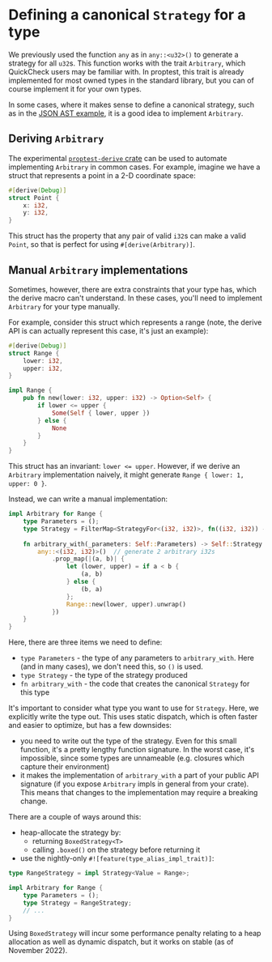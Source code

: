 # Defining a canonical `Strategy` for a type

We previously used the function `any` as in `any::<u32>()` to generate a
strategy for all `u32`s. This function works with the trait `Arbitrary`,
which QuickCheck users may be familiar with. In proptest, this trait
is already implemented for most owned types in the standard library,
but you can of course implement it for your own types.

In some cases, where it makes sense to define a canonical strategy, such as in
the [JSON AST example](recursive.md), it is a good idea to implement
`Arbitrary`.


## Deriving `Arbitrary`

The experimental [`proptest-derive` crate](../../proptest-derive/index.md) can
be used to automate implementing `Arbitrary` in common cases. For example, imagine we have a struct that represents a point in a 2-D coordinate space:
```rust
#[derive(Debug)]
struct Point {
    x: i32,
    y: i32,
}
```
This struct has the property that any pair of valid `i32`s can make a valid `Point`, so that is perfect for using `#[derive(Arbitrary)]`. 

## Manual `Arbitrary` implementations

Sometimes, however, there are extra constraints that your type has, which the derive macro can't understand. In these cases, you'll need to implement `Arbitrary` for your type manually.

For example, consider this struct which represents a range (note, the derive API is can actually represent this case, it's just an example):
```rust
#[derive(Debug)]
struct Range {
    lower: i32,
    upper: i32,
}

impl Range {
    pub fn new(lower: i32, upper: i32) -> Option<Self> {
        if lower <= upper {
            Some(Self { lower, upper })
        } else {
            None
        }
    }
}
```
This struct has an invariant: `lower <= upper`. However, if we derive an `Arbitrary` implementation naively, it might generate `Range { lower: 1, upper: 0 }`.

Instead, we can write a manual implementation:
```rust
impl Arbitrary for Range {
    type Parameters = ();
    type Strategy = FilterMap<StrategyFor<(i32, i32)>, fn((i32, i32)) -> Option<Self>>;
  
    fn arbitrary_with(_parameters: Self::Parameters) -> Self::Strategy {
        any::<(i32, i32)>()  // generate 2 arbitrary i32s
            .prop_map(|(a, b)| {
                let (lower, upper) = if a < b {
                    (a, b)
                } else {
                    (b, a)
                };
                Range::new(lower, upper).unwrap()
            })
    }
}
```
Here, there are three items we need to define:
 - `type Parameters` - the type of any parameters to `arbitrary_with`. Here (and in many cases), we don't need this, so `()` is used.
 - `type Strategy` - the type of the strategy produced
 - `fn arbitrary_with` - the code that creates the canonical `Strategy` for this type

It's important to consider what type you want to use for `Strategy`. Here, we explicitly write the type out. This uses static dispatch, which is often faster and easier to optimize, but has a few downsides:
 - you need to write out the type of the strategy. Even for this small function, it's a pretty lengthy function signature. In the worst case, it's impossible, since some types are unnameable (e.g. closures which capture their environment)
 - it makes the implementation of `arbitrary_with` a part of your public API signature (if you expose `Arbitrary` impls in general from your crate). This means that changes to the implementation may require a breaking change.

There are a couple of ways around this:
 - heap-allocate the strategy by: 
   - returning `BoxedStrategy<T>`
   - calling `.boxed()` on the strategy before returning it
 - use the nightly-only `#![feature(type_alias_impl_trait)]`:
```rust
type RangeStrategy = impl Strategy<Value = Range>;

impl Arbitrary for Range {
    type Parameters = ();
    type Strategy = RangeStrategy;
    // ...
}
```

Using `BoxedStrategy` will incur some performance penalty relating to a heap allocation as well as dynamic dispatch, but it works on stable (as of November 2022).

